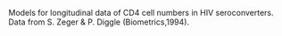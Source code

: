 Models for longitudinal data of CD4 cell numbers in HIV seroconverters.
Data from S. Zeger & P. Diggle (Biometrics,1994).
